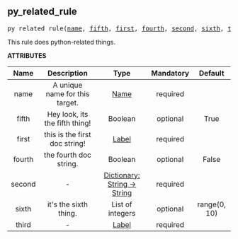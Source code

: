 <!-- Generated with Stardoc: http://skydoc.bazel.build -->

<a name="#py_related_rule"></a>

## py_related_rule

<pre>
py_related_rule(<a href="#py_related_rule-name">name</a>, <a href="#py_related_rule-fifth">fifth</a>, <a href="#py_related_rule-first">first</a>, <a href="#py_related_rule-fourth">fourth</a>, <a href="#py_related_rule-second">second</a>, <a href="#py_related_rule-sixth">sixth</a>, <a href="#py_related_rule-third">third</a>)
</pre>

This rule does python-related things.

**ATTRIBUTES**


| Name  | Description | Type | Mandatory | Default |
| :-------------: | :-------------: | :-------------: | :-------------: | :-------------: |
| <a name="py_related_rule-name"></a>name |  A unique name for this target.   | <a href="https://bazel.build/docs/build-ref.html#name">Name</a> | required |  |
| <a name="py_related_rule-fifth"></a>fifth |  Hey look, its the fifth thing!   | Boolean | optional | True |
| <a name="py_related_rule-first"></a>first |  this is the first doc string!   | <a href="https://bazel.build/docs/build-ref.html#labels">Label</a> | required |  |
| <a name="py_related_rule-fourth"></a>fourth |  the fourth doc string.   | Boolean | optional | False |
| <a name="py_related_rule-second"></a>second |  -   | <a href="https://bazel.build/docs/skylark/lib/dict.html">Dictionary: String -> String</a> | required |  |
| <a name="py_related_rule-sixth"></a>sixth |  it's the sixth thing.   | List of integers | optional | range(0, 10) |
| <a name="py_related_rule-third"></a>third |  -   | <a href="https://bazel.build/docs/build-ref.html#labels">Label</a> | required |  |


